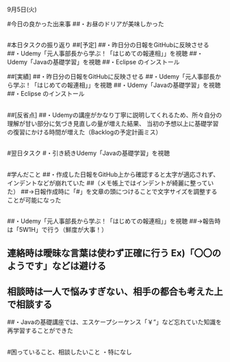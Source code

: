 9月5日(火)

#今日の良かった出来事
##・お昼のドリアが美味しかった
##
#本日タスクの振り返り
##[予定]
##・昨日分の日報をGitHubに反映させる
##・Udemy「元人事部長から学ぶ！「はじめての報連相」」を視聴
##・Udemy「Javaの基礎学習」を視聴
##・Eclipse のインストール

##[実績]
##・昨日分の日報をGitHubに反映させる
##・Udemy「元人事部長から学ぶ！「はじめての報連相」」を視聴
##・Udemy「Javaの基礎学習」を視聴
##・Eclipse のインストール
##
##[反省点]
##・Udemyの講座がかなり丁寧に説明してくれるため、所々自分の理解が甘い部分に気づき見直しの量が増えた結果、
当初の予想以上に基礎学習の復習にかける時間が増えた（Backlogの予定計画ミス）

## 
#翌日タスク
#・引き続きUdemy「Javaの基礎学習」を視聴
##
#学んだこと
##・作成した日報をGitHub上から確認すると太字が適応されず、インデントなどが崩れていた
##（メモ帳上ではインデントが綺麗に整っていた）
##→日報作成時に「#」を文章の頭につけることで文字サイズを調整することが可能になった
##
##・Udemy「元人事部長から学ぶ！「はじめての報連相」」を視聴
##→報告時は「5W1H」で行う（鮮度が大事！）
##    連絡時は曖昧な言葉は使わず正確に行う Ex)「〇〇のようです」などは避ける
##    相談時は一人で悩みすぎない、相手の都合も考えた上で相談する

##・Javaの基礎講座では、エスケープシーケンス「￥”」など忘れていた知識を再学習することができた
##
#困っていること、相談したいこと
・特になし

